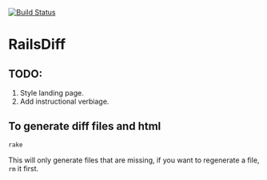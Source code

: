 [![Build Status](https://secure.travis-ci.org/jswanner/RailsDiff.png)](http://travis-ci.org/jswanner/RailsDiff)

# RailsDiff

## TODO:

1. Style landing page.
2. Add instructional verbiage.

## To generate diff files and html

```sh
rake
```

This will only generate files that are missing, if you want to
regenerate a file, `rm` it first.
